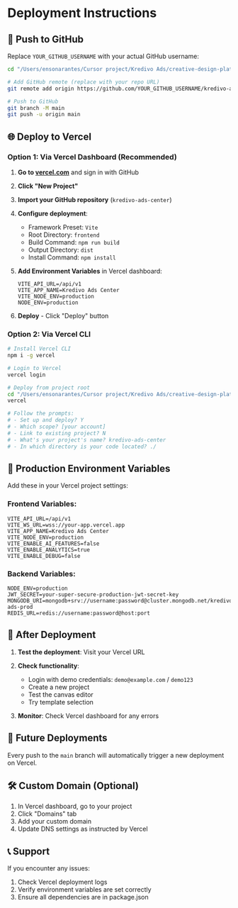 # Deployment Instructions

## 🚀 Push to GitHub

Replace `YOUR_GITHUB_USERNAME` with your actual GitHub username:

```bash
cd "/Users/ensonarantes/Cursor project/Kredivo Ads/creative-design-platform"

# Add GitHub remote (replace with your repo URL)
git remote add origin https://github.com/YOUR_GITHUB_USERNAME/kredivo-ads-center.git

# Push to GitHub
git branch -M main
git push -u origin main
```

## 🌐 Deploy to Vercel

### Option 1: Via Vercel Dashboard (Recommended)

1. **Go to [vercel.com](https://vercel.com)** and sign in with GitHub
2. **Click "New Project"**
3. **Import your GitHub repository** (`kredivo-ads-center`)
4. **Configure deployment**:
   - Framework Preset: `Vite`
   - Root Directory: `frontend`
   - Build Command: `npm run build`
   - Output Directory: `dist`
   - Install Command: `npm install`

5. **Add Environment Variables** in Vercel dashboard:
   ```
   VITE_API_URL=/api/v1
   VITE_APP_NAME=Kredivo Ads Center
   VITE_NODE_ENV=production
   NODE_ENV=production
   ```

6. **Deploy** - Click "Deploy" button

### Option 2: Via Vercel CLI

```bash
# Install Vercel CLI
npm i -g vercel

# Login to Vercel
vercel login

# Deploy from project root
cd "/Users/ensonarantes/Cursor project/Kredivo Ads/creative-design-platform"
vercel

# Follow the prompts:
# - Set up and deploy? Y
# - Which scope? [your account]
# - Link to existing project? N
# - What's your project's name? kredivo-ads-center
# - In which directory is your code located? ./
```

## 🔧 Production Environment Variables

Add these in your Vercel project settings:

### Frontend Variables:
```
VITE_API_URL=/api/v1
VITE_WS_URL=wss://your-app.vercel.app
VITE_APP_NAME=Kredivo Ads Center
VITE_NODE_ENV=production
VITE_ENABLE_AI_FEATURES=false
VITE_ENABLE_ANALYTICS=true
VITE_ENABLE_DEBUG=false
```

### Backend Variables:
```
NODE_ENV=production
JWT_SECRET=your-super-secure-production-jwt-secret-key
MONGODB_URI=mongodb+srv://username:password@cluster.mongodb.net/kredivo-ads-prod
REDIS_URL=redis://username:password@host:port
```

## 🎯 After Deployment

1. **Test the deployment**: Visit your Vercel URL
2. **Check functionality**: 
   - Login with demo credentials: `demo@example.com` / `demo123`
   - Create a new project
   - Test the canvas editor
   - Try template selection

3. **Monitor**: Check Vercel dashboard for any errors

## 🔄 Future Deployments

Every push to the `main` branch will automatically trigger a new deployment on Vercel.

## 🛠️ Custom Domain (Optional)

1. In Vercel dashboard, go to your project
2. Click "Domains" tab
3. Add your custom domain
4. Update DNS settings as instructed by Vercel

## 📞 Support

If you encounter any issues:
1. Check Vercel deployment logs
2. Verify environment variables are set correctly
3. Ensure all dependencies are in package.json
